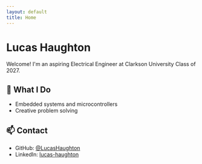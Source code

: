 ```yaml
---
layout: default
title: Home
---
```


# Lucas Haughton

Welcome! I'm an aspiring Electrical Engineer at Clarkson University Class of 2027.

## 🔧 What I Do

- Embedded systems and microcontrollers
- Creative problem solving

## 📫 Contact

- GitHub: [@LucasHaughton](https://github.com/yourusername)
- LinkedIn: [lucas-haughton](https://linkedin.com/in/yourname)
